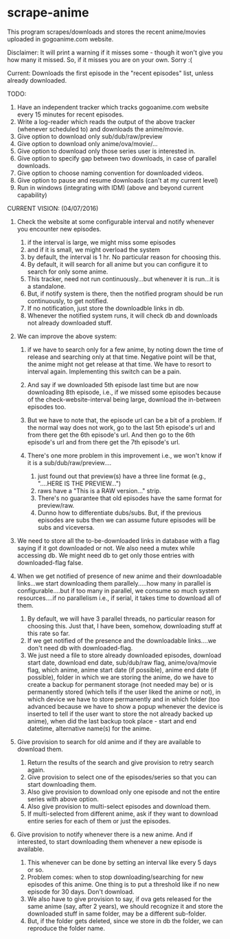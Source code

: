 # scrape-anime
This program scrapes/downloads and stores the recent anime/movies uploaded in gogoanime.com website.

Disclaimer:
It will print a warning if it misses some - though it won't give you how many it missed. So, if it misses you are on your own. Sorry :(

Current:
Downloads the first episode in the "recent episodes" list, unless already downloaded.

TODO:
1. Have an independent tracker which tracks gogoanime.com website every 15 minutes for recent episodes.
1. Write a log-reader which reads the output of the above tracker (whenever scheduled to) and downloads the anime/movie.
1. Give option to download only sub/dub/raw/preview
1. Give option to download only anime/ova/movie/...
1. Give option to download only those series user is interested in.
1. Give option to specify gap between two downloads, in case of parallel downloads.
1. Give option to choose naming convention for downloaded videos.
1. Give option to pause and resume downloads (can't at my current level)
1. Run in windows (integrating with IDM) (above and beyond current capability)

CURRENT VISION: (04/07/2016)
1. Check the website at some configurable interval and notify whenever you encounter new episodes.

    1. if the interval is large, we might miss some episodes
    1. and if it is small, we might overload the system
    1. by default, the interval is 1 hr. No particular reason for choosing this.
    1. By default, it will search for all anime but you can configure it to search for only some anime.
    1. This tracker, need not run continuously...but whenever it is run...it is a standalone.
    1. But, if notify system is there, then the notified program should be run continuously, to get notified.
    1. If no notification, just store the downloadble links in db.
    1. Whenever the notified system runs, it will check db and downloads not already downloaded stuff.

1. We can improve the above system: 

    1. if we have to search only for a few anime, by noting down the time of release
and searching only at that time. Negative point will be that, the anime might not get
release at that time. We have to resort to interval again. Implementing this switch can
be a pain.

    1. And say if we downloaded 5th episode last time but are now downloading 8th episode,
    i.e., if we missed some episodes because of the check-website-interval being large, download
    the in-between episodes too.
    1. But we have to note that, the episode url can be a bit of a problem. If the normal way does not work,
    go to the last 5th episode's url and from there get the 6th episode's url. And then go to the 6th episode's
    url and from there get the 7th episode's url.
    1. There's one more problem in this improvement i.e., we won't know if it is a sub/dub/raw/preview....
        
        1. just found out that preview(s) have a three line format (e.g., "....HERE IS THE PREVIEW...")
        1. raws have a "This is a RAW version..." strip.
        1. There's no guarantee that old episodes have the same format for preview/raw.
        1. Dunno how to differentiate dubs/subs. But, if the previous episodes are subs then we can assume
        future episodes will be subs and viceversa.

1. We need to store all the to-be-downloaded links in database with a flag saying if it got downloaded or not.
    We also need a mutex while accessing db.
    We might need db to get only those entries with downloaded-flag false.

1. When we get notified of presence of new anime and their downloadable links...we start downloading them
parallely.....how many in parallel is configurable....but if too many in parallel, we consume so much
system resources....if no parallelism i.e., if serial, it takes time to download all of them.

    1. By default, we will have 3 parallel threads, no particular reason for choosing this. Just that,
    I have been, somehow, downloading stuff at this rate so far.
    1. If we get notified of the presence and the downloadable links....we don't need db with downloaded-flag.
    1. We just need a file to store already downloaded episodes, download start date, download end date, sub/dub/raw flag,
    anime/ova/movie flag, which anime, anime start date (if possible), anime end date (if possible), folder in which
    we are storing the anime, do we have to create a backup for permanent storage (not needed may be) or is permanently
    stored (which tells if the user liked the anime or not), in which device we have to store permanently and in which 
    folder (too advanced because we have to show a popup whenever the device is inserted to tell if the user want to
    store the not already backed up anime), when did the last backup took place - start and end datetime, alternative
    name(s) for the anime.

1. Give provision to search for old anime and if they are available to download them.
    
    1. Return the results of the search and give provision to retry search again.
    1. Give provision to select one of the episodes/series so that you can start downloading them.
    1. Also give provision to download only one episode and not the entire series with above option.
    1. Also give provision to multi-select episodes and download them.
    1. If multi-selected from different anime, ask if they want to download entire series for each of 
    them or just the episodes.

1. Give provision to notify whenever there is a new anime. And if interested, to start downloading them whenever
a new episode is available.
    
    1. This whenever can be done by setting an interval like every 5 days or so.
    1. Problem comes: when to stop downloading/searching for new episodes of this anime. One thing is to put a
    threshold like if no new episode for 30 days. Don't download.
    1. We also have to give provision to say, if ova gets released for the same anime (say, after 2 years),
    we should recognize it and store the downloaded stuff in same folder, may be a different sub-folder.
    1. But, if the folder gets deleted, since we store in db the folder, we can reproduce the folder name.

